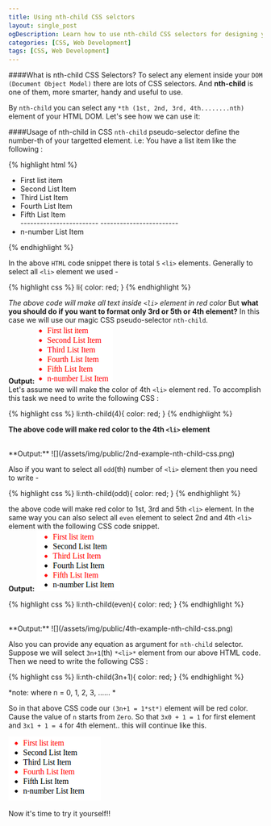 ```yaml
---
title: Using nth-child CSS selctors
layout: single_post
ogDescription: Learn how to use nth-child CSS selectors for designing your HTML document and make your site more interactive and user-friendly. No javascript required. CSS can do this job. Read it and learn how to use it.
categories: [CSS, Web Development]
tags: [CSS, Web Development]
---
```


####What is nth-child CSS Selectors&#63;
To select any element inside your `DOM (Document Object Model)` there are lots of CSS selectors. And **nth-child** is one of them, more smarter, handy and useful to use.

By `nth-child` you can select any `*th (1st, 2nd, 3rd, 4th........nth)` element of your HTML DOM. Let's see how we can use it&#58;

####Usage of nth-child in CSS
`nth-child` pseudo&#45;selector define the number-th of your targetted element.
i&#46;e&#58; You have a list item like the following &#58;

{% highlight html %}
<ul>
    <li>First list item</li>
    <li>Second List Item</li>
    <li>Third List Item</li>
    <li>Fourth List Item</li>
    <li>Fifth List Item</li>
    ------------------------
    ------------------------
    <li>n-number List Item</li>
</ul>
{% endhighlight %}

In the above `HTML` code snippet there is total `5` `<li>` elements. Generally to select all `<li>` element we used &#45;

{% highlight css %}
li{
    color: red;
}
{% endhighlight %}

*The above code will make all text inside `<li>` element in red color* But **what you should do if you want to format only 3rd or 5th or 4th element?** In this case we will use our magic CSS pseudo-selector `nth-child`.
<br>
**Output:**
![](/assets/img/public/nth-child-css-usage.png)
<br>
 Let&#39;s assume we will make the color of 4th `<li>` element red. To accomplish this task we need to write the following CSS &#58;

 {% highlight css %}
 li:nth-child(4){
    color: red;
 }
 {% endhighlight %}

 **The above code will make red color to the 4th `<li>` element**

<br>
**Output:**
![](/assets/img/public/2nd-example-nth-child-css.png)
<br>

 Also if you want to select all `odd`&#40;th&#41; number of `<li>` element then you need to write &#45;

 {% highlight css %}
 li:nth-child(odd){
    color: red;
 }
 {% endhighlight %}

 the above code will make red color to 1st&#44; 3rd and 5th `<li>` element. In the same way you can also select all `even` element to select 2nd and 4th `<li>` element with the following CSS code snippet.
 <br>
 **Output:**
 ![](/assets/img/public/3rd-example-nth-child-css.png)
 <br>

 {% highlight css %}
 li:nth-child(even){
    color: red;
 }
 {% endhighlight %}

<br>
**Output:**
![](/assets/img/public/4th-example-nth-child-css.png)
<br>

 Also you can provide any equation as argument for `nth-child` selector. Suppose we will select `3n+1`&#40;th&#41; `*<li>*` element from our above HTML code. Then we need to write the following CSS &#58;

  {% highlight css %}
  li:nth-child(3n+1){
     color: red;
  }
  {% endhighlight %}

  *note&#58; where n &#61; 0&#44; 1&#44; 2&#44; 3&#44; &#46;&#46;&#46;&#46;&#46;&#46; *

  So in that above CSS code our `(3n+1 = 1*st*)` element will be red color. Cause the value of `n` starts from `Zero`. So that `3x0 + 1 = 1` for first element and `3x1 + 1 = 4` for 4th element.. this will continue like this.

  ![](/assets/img/public/5th-example-nth-child-css.png)

  Now it's time to try it yourself!!